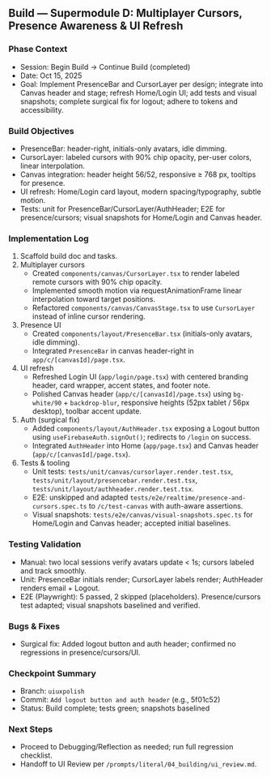 ## Build — Supermodule D: Multiplayer Cursors, Presence Awareness & UI Refresh

### Phase Context
- Session: Begin Build → Continue Build (completed)
- Date: Oct 15, 2025
- Goal: Implement PresenceBar and CursorLayer per design; integrate into Canvas header and stage; refresh Home/Login UI; add tests and visual snapshots; complete surgical fix for logout; adhere to tokens and accessibility.

### Build Objectives
- PresenceBar: header-right, initials-only avatars, idle dimming.
- CursorLayer: labeled cursors with 90% chip opacity, per-user colors, linear interpolation.
- Canvas integration: header height 56/52, responsive ≥ 768 px, tooltips for presence.
- UI refresh: Home/Login card layout, modern spacing/typography, subtle motion.
- Tests: unit for PresenceBar/CursorLayer/AuthHeader; E2E for presence/cursors; visual snapshots for Home/Login and Canvas header.

### Implementation Log
1) Scaffold build doc and tasks.
2) Multiplayer cursors
   - Created `components/canvas/CursorLayer.tsx` to render labeled remote cursors with 90% chip opacity.
   - Implemented smooth motion via requestAnimationFrame linear interpolation toward target positions.
   - Refactored `components/canvas/CanvasStage.tsx` to use `CursorLayer` instead of inline cursor rendering.
3) Presence UI
   - Created `components/layout/PresenceBar.tsx` (initials-only avatars, idle dimming).
   - Integrated `PresenceBar` in canvas header-right in `app/c/[canvasId]/page.tsx`.
4) UI refresh
   - Refreshed Login UI (`app/login/page.tsx`) with centered branding header, card wrapper, accent states, and footer note.
   - Polished Canvas header (`app/c/[canvasId]/page.tsx`) using `bg-white/90` + `backdrop-blur`, responsive heights (52px tablet / 56px desktop), toolbar accent update.
5) Auth (surgical fix)
   - Added `components/layout/AuthHeader.tsx` exposing a Logout button using `useFirebaseAuth.signOut()`; redirects to `/login` on success.
   - Integrated `AuthHeader` into Home (`app/page.tsx`) and Canvas header (`app/c/[canvasId]/page.tsx`).
6) Tests & tooling
   - Unit tests: `tests/unit/canvas/cursorlayer.render.test.tsx`, `tests/unit/layout/presencebar.render.test.tsx`, `tests/unit/layout/authheader.render.test.tsx`.
   - E2E: unskipped and adapted `tests/e2e/realtime/presence-and-cursors.spec.ts` to `/c/test-canvas` with auth-aware assertions.
   - Visual snapshots: `tests/e2e/canvas/visual-snapshots.spec.ts` for Home/Login and Canvas header; accepted initial baselines.

### Testing Validation
- Manual: two local sessions verify avatars update < 1s; cursors labeled and track smoothly.
- Unit: PresenceBar initials render; CursorLayer labels render; AuthHeader renders email + Logout.
- E2E (Playwright): 5 passed, 2 skipped (placeholders). Presence/cursors test adapted; visual snapshots baselined and verified.

### Bugs & Fixes
- Surgical fix: Added logout button and auth header; confirmed no regressions in presence/cursors/UI.

### Checkpoint Summary
- Branch: `uiuxpolish`
- Commit: `Add logout button and auth header` (e.g., 5f01c52)
- Status: Build complete; tests green; snapshots baselined

### Next Steps
- Proceed to Debugging/Reflection as needed; run full regression checklist.
- Handoff to UI Review per `/prompts/literal/04_building/ui_review.md`.


